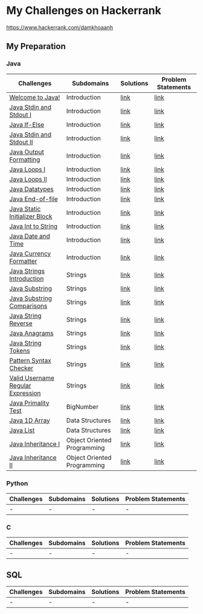 # My Challenges on Hackerrank
https://www.hackerrank.com/damkhoaanh


## My Preparation


### Java

|Challenges|Subdomains|Solutions|Problem Statements|
|-|-|-|-|
|[Welcome to Java!](https://www.hackerrank.com/challenges/welcome-to-java/problem?isFullScreen=true)|Introduction|[link](Java/solutions/WelcomeToJava.java)|[link](Java/pdf/welcome-to-java-English.pdf)|
|[Java Stdin and Stdout I](https://www.hackerrank.com/challenges/java-stdin-and-stdout-1/problem?isFullScreen=true)|Introduction|[link](Java/solutions/StdinAndSdtout1.java)|[link](Java/pdf/java-stdin-and-stdout-1-English.pdf)|
|[Java If-Else](https://www.hackerrank.com/challenges/java-if-else/problem?isFullScreen=true)|Introduction|[link](Java/solutions/IfElse.java)|[link](Java/pdf/java-if-else-English.pdf)|
|[Java Stdin and Stdout II](https://www.hackerrank.com/challenges/java-stdin-stdout/problem?isFullScreen=true)|Introduction|[link](Java/solutions/StdinAndSdtout2.java)|[link](Java/pdf/java-stdin-stdout-English.pdf)|
|[Java Output Formatting](https://www.hackerrank.com/challenges/java-output-formatting/problem?isFullScreen=true)|Introduction|[link](Java/solutions/OutputFormatting.java)|[link](Java/pdf/java-output-formatting-English.pdf)|
|[Java Loops I](https://www.hackerrank.com/challenges/java-loops-i/problem?isFullScreen=true)|Introduction|[link](Java/solutions/)|[link](Java/pdf/)|
|[Java Loops II](https://www.hackerrank.com/challenges/java-loops/problem?isFullScreen=true)|Introduction|[link](Java/solutions/)|[link](Java/pdf/)|
|[Java Datatypes](https://www.hackerrank.com/challenges/java-datatypes/problem?isFullScreen=true)|Introduction|[link](Java/solutions/)|[link](Java/pdf/)|
|[Java End-of-file](https://www.hackerrank.com/challenges/java-end-of-file/problem?isFullScreen=true)|Introduction|[link](Java/solutions/)|[link](Java/pdf/)|
|[Java Static Initializer Block](https://www.hackerrank.com/challenges/java-static-initializer-block/problem?isFullScreen=true)|Introduction|[link](Java/solutions/)|[link](Java/pdf/)|
|[Java Int to String](https://www.hackerrank.com/challenges/java-int-to-string/problem?isFullScreen=true)|Introduction|[link](Java/solutions/)|[link](Java/pdf/)|
|[Java Date and Time](https://www.hackerrank.com/challenges/java-date-and-time/problem?isFullScreen=true)|Introduction|[link](Java/solutions/)|[link](Java/pdf/)|
|[Java Currency Formatter](https://www.hackerrank.com/challenges/java-currency-formatter/problem?isFullScreen=true)|Introduction|[link](Java/solutions/)|[link](Java/pdf/)|
|[Java Strings Introduction](https://www.hackerrank.com/challenges/java-strings-introduction/problem?isFullScreen=true)|Strings|[link](Java/solutions/)|[link](Java/pdf/)|
|[Java Substring](https://www.hackerrank.com/challenges/java-substring/problem?isFullScreen=true)|Strings|[link](Java/solutions/)|[link](Java/pdf/)|
|[Java Substring Comparisons](https://www.hackerrank.com/challenges/java-string-compare/problem?isFullScreen=true)|Strings|[link](Java/solutions/)|[link](Java/pdf/)|
|[Java String Reverse](https://www.hackerrank.com/challenges/java-string-reverse/problem?isFullScreen=true)|Strings|[link](Java/solutions/)|[link](Java/pdf/)|
|[Java Anagrams](https://www.hackerrank.com/challenges/java-anagrams/problem?isFullScreen=true)|Strings|[link](Java/solutions/)|[link](Java/pdf/)|
|[Java String Tokens](https://www.hackerrank.com/challenges/java-string-tokens/problem?isFullScreen=true)|Strings|[link](Java/solutions/)|[link](Java/pdf/)|
|[Pattern Syntax Checker](https://www.hackerrank.com/challenges/pattern-syntax-checker/problem?isFullScreen=true)|Strings|[link](Java/solutions/)|[link](Java/pdf/)|
|[Valid Username Regular Expression](https://www.hackerrank.com/challenges/valid-username-checker/problem?isFullScreen=true)|Strings|[link](Java/solutions/)|[link](Java/pdf/)|
|[Java Primality Test](https://www.hackerrank.com/challenges/java-primality-test/problem?isFullScreen=true)|BigNumber|[link](Java/solutions/)|[link](Java/pdf/)|
|[Java 1D Array](https://www.hackerrank.com/challenges/java-1d-array-introduction/problem?isFullScreen=true)|Data Structures|[link](Java/solutions/Java1dArray.java)|[link](Java/pdf/)|
|[Java List](https://www.hackerrank.com/challenges/java-list/problem?isFullScreen=true)|Data Structures|[link](Java/solutions/JavaList.java)|[link](Java/pdf/)|
|[Java Inheritance I](https://www.hackerrank.com/challenges/java-inheritance-1/problem?isFullScreen=true)|Object Oriented Programming|[link](Java/solutions/Inheritance1.java)|[link](Java/pdf/)|
|[Java Inheritance II](https://www.hackerrank.com/challenges/java-inheritance-2/problem?isFullScreen=true)|Object Oriented Programming|[link](Java/solutions/Inheritance2.java)|[link](Java/pdf/)|


### Python

|Challenges|Subdomains|Solutions|Problem Statements|
|-|-|-|-|
|-|-|-|-|

### C

|Challenges|Subdomains|Solutions|Problem Statements|
|-|-|-|-|
|-|-|-|-|


## SQL

|Challenges|Subdomains|Solutions|Problem Statements|
|-|-|-|-|
|-|-|-|-|
